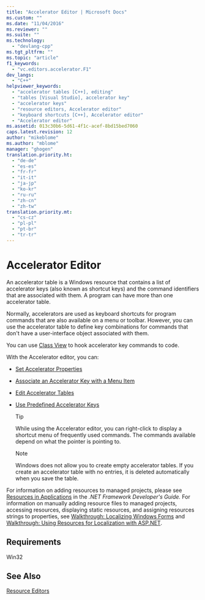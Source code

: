 ```yaml
---
title: "Accelerator Editor | Microsoft Docs"
ms.custom: ""
ms.date: "11/04/2016"
ms.reviewer: ""
ms.suite: ""
ms.technology: 
  - "devlang-cpp"
ms.tgt_pltfrm: ""
ms.topic: "article"
f1_keywords: 
  - "vc.editors.accelerator.F1"
dev_langs: 
  - "C++"
helpviewer_keywords: 
  - "accelerator tables [C++], editing"
  - "tables [Visual Studio], accelerator key"
  - "accelerator keys"
  - "resource editors, Accelerator editor"
  - "keyboard shortcuts [C++], Accelerator editor"
  - "Accelerator editor"
ms.assetid: 013c30b6-5d61-4f1c-acef-8bd15bed7060
caps.latest.revision: 12
author: "mikeblome"
ms.author: "mblome"
manager: "ghogen"
translation.priority.ht: 
  - "de-de"
  - "es-es"
  - "fr-fr"
  - "it-it"
  - "ja-jp"
  - "ko-kr"
  - "ru-ru"
  - "zh-cn"
  - "zh-tw"
translation.priority.mt: 
  - "cs-cz"
  - "pl-pl"
  - "pt-br"
  - "tr-tr"
---
```

# Accelerator Editor
An accelerator table is a Windows resource that contains a list of accelerator keys (also known as shortcut keys) and the command identifiers that are associated with them. A program can have more than one accelerator table.  
  
 Normally, accelerators are used as keyboard shortcuts for program commands that are also available on a menu or toolbar. However, you can use the accelerator table to define key combinations for commands that don't have a user-interface object associated with them.  
  
 You can use [Class View](http://msdn.microsoft.com/en-us/8d7430a9-3e33-454c-a9e1-a85e3d2db925) to hook accelerator key commands to code.  
  
 With the Accelerator editor, you can:  
  
-   [Set Accelerator Properties](../windows/setting-accelerator-properties.md)  
  
-   [Associate an Accelerator Key with a Menu Item](../windows/associating-an-accelerator-key-with-a-menu-item.md)  
  
-   [Edit Accelerator Tables](../windows/editing-accelerator-tables.md)  
  
-   [Use Predefined Accelerator Keys](../windows/predefined-accelerator-keys.md)  
  
    > [!TIP]
    >  While using the Accelerator editor, you can right-click to display a shortcut menu of frequently used commands. The commands available depend on what the pointer is pointing to.  
  
    > [!NOTE]
    >  Windows does not allow you to create empty accelerator tables. If you create an accelerator table with no entries, it is deleted automatically when you save the table.  
  
 For information on adding resources to managed projects, please see [Resources in Applications](http://msdn.microsoft.com/Library/8ad495d4-2941-40cf-bf64-e82e85825890) in the *.NET Framework Developer's Guide.* For information on manually adding resource files to managed projects, accessing resources, displaying static resources, and assigning resources strings to properties, see [Walkthrough: Localizing Windows Forms](http://msdn.microsoft.com/en-us/9a96220d-a19b-4de0-9f48-01e5d82679e5) and [Walkthrough: Using Resources for Localization with ASP.NET](http://msdn.microsoft.com/Library/bb4e5b44-e2b0-48ab-bbe9-609fb33900b6).  
  
## Requirements  
 Win32  
  
## See Also  
 [Resource Editors](../mfc/resource-editors.md)

